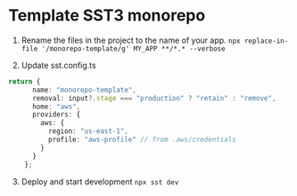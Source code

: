 # Template SST3 monorepo

1. Rename the files in the project to the name of your app.
`npx replace-in-file '/monorepo-template/g' MY_APP **/*.* --verbose`

2. Update sst.config.ts
```ts
return {
      name: "monorepo-template",
      removal: input?.stage === "production" ? "retain" : "remove",
      home: "aws",
      providers: {
        aws: {
          region: "us-east-1",
          profile: "aws-profile" // from .aws/credentials
        }
      }
    };
```

3. Deploy and start development `npx sst dev`